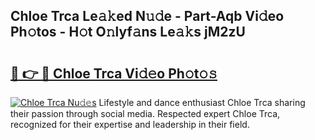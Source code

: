 ## Chloe Trca Le𝚊𝚔ed N𝚞𝚍e - Part-Aqb Vi𝚍eo Ph𝚘tos - H𝚘t O𝚗lyf𝚊ns Le𝚊𝚔s jM2zU

# <h2><a href="http://hf0o6wg.feru.top/?c=Chloe+Trca">🔗 👉 🔴 Chloe Trca Vi𝚍𝚎o Ph𝚘t𝚘𝚜</a></h2>

[![Chloe Trca Nu𝚍𝚎s](https://i.imgur.com/0TWrTi3.gif)](http://hf0o6wg.feru.top/?c=Chloe+Trca)
Lifestyle and dance enthusiast Chloe Trca sharing their passion through social media. Respected expert Chloe Trca, recognized for their expertise and leadership in their field. 
